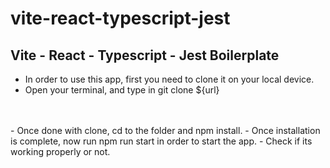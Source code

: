 # vite-react-typescript-jest

## Vite - React - Typescript - Jest Boilerplate

- In order to use this app, first you need to clone it on your local device.
- Open your terminal, and type in git clone ${url}

<br />
<br />
- Once done with clone, cd to the folder and npm install.
- Once installation is complete, now run npm run start in order to start the app.
- Check if its working properly or not.
